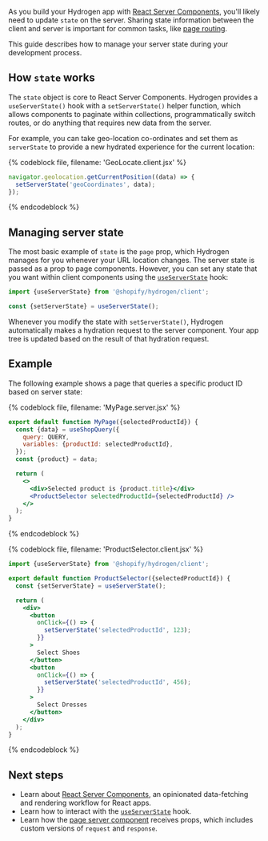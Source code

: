 As you build your Hydrogen app with [React Server Components](/custom-storefronts/hydrogen/framework/react-server-components), you'll likely need to update `state` on the server. Sharing state information between the client and server is important for common tasks, like [page routing](/custom-storefronts/hydrogen/framework/react-server-components/work-with-rsc#sharing-state-between-client-and-server).

This guide describes how to manage your server state during your development process.

## How `state` works

The `state` object is core to React Server Components. Hydrogen provides a `useServerState()` hook with a `setServerState()` helper function, which allows components to paginate within collections, programmatically switch routes, or do anything that requires new data from the server.

For example, you can take geo-location co-ordinates and set them as `serverState` to provide a new hydrated experience for the current location:

{% codeblock file, filename: 'GeoLocate.client.jsx' %}

```js
navigator.geolocation.getCurrentPosition((data) => {
  setServerState('geoCoordinates', data);
});
```

{% endcodeblock %}

## Managing server state

The most basic example of `state` is the `page` prop, which Hydrogen manages for you whenever your URL location changes. The server state is passed as a prop to page components. However, you can set any state that you want within client components using the [`useServerState`](/api/hydrogen/hooks/global/useserverstate) hook:

```js
import {useServerState} from '@shopify/hydrogen/client';

const {setServerState} = useServerState();
```

Whenever you modify the state with `setServerState()`, Hydrogen automatically makes a hydration request to the server component. Your app tree is updated based on the result of that hydration request.

## Example

The following example shows a page that queries a specific product ID based on server state:

{% codeblock file, filename: 'MyPage.server.jsx' %}

```jsx
export default function MyPage({selectedProductId}) {
  const {data} = useShopQuery({
    query: QUERY,
    variables: {productId: selectedProductId},
  });
  const {product} = data;

  return (
    <>
      <div>Selected product is {product.title}</div>
      <ProductSelector selectedProductId={selectedProductId} />
    </>
  );
}
```

{% endcodeblock %}

{% codeblock file, filename: 'ProductSelector.client.jsx' %}

```jsx
import {useServerState} from '@shopify/hydrogen/client';

export default function ProductSelector({selectedProductId}) {
  const {setServerState} = useServerState();

  return (
    <div>
      <button
        onClick={() => {
          setServerState('selectedProductId', 123);
        }}
      >
        Select Shoes
      </button>
      <button
        onClick={() => {
          setServerState('selectedProductId', 456);
        }}
      >
        Select Dresses
      </button>
    </div>
  );
}
```

{% endcodeblock %}

## Next steps

- Learn about [React Server Components](/custom-storefronts/hydrogen/framework/react-server-components), an opinionated data-fetching and rendering workflow for React apps.
- Learn how to interact with the [`useServerState`](/api/hydrogen/hooks/global/useserverstate) hook.
- Learn how the [page server component](/custom-storefronts/hydrogen/framework/pages) receives props, which includes custom versions of `request` and `response`.
